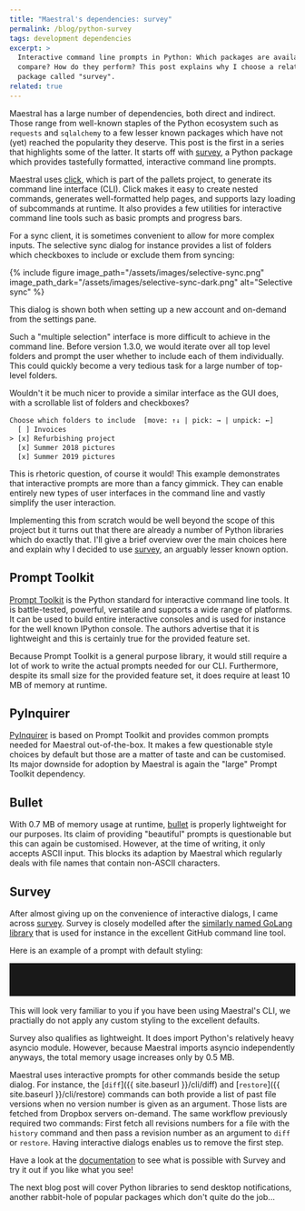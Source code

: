 ```yaml
---
title: "Maestral's dependencies: survey"
permalink: /blog/python-survey
tags: development dependencies
excerpt: >
  Interactive command line prompts in Python: Which packages are available? How do they
  compare? How do they perform? This post explains why I choose a relatively niche
  package called "survey".
related: true
---
```


Maestral has a large number of dependencies, both direct and indirect. Those range from
well-known staples of the Python ecosystem such as `requests` and `sqlalchemy` to a few
lesser known packages which have not (yet) reached the popularity they deserve. This
post is the first in a series that highlights some of the latter. It starts off with
[survey](https://github.com/Exahilosys/survey), a Python package which provides
tastefully formatted, interactive command line prompts.

Maestral uses [click](https://click.palletsprojects.com), which is part of the pallets
project, to generate its command line interface (CLI). Click makes it easy to create
nested commands, generates well-formatted help pages, and supports lazy loading of
subcommands at runtime. It also provides a few utilities for interactive command line
tools such as basic prompts and progress bars.

For a sync client, it is sometimes convenient to allow for more complex inputs. The
selective sync dialog for instance provides a list of folders which checkboxes to
include or exclude them from syncing:

{% include figure
image_path="/assets/images/selective-sync.png"
image_path_dark="/assets/images/selective-sync-dark.png"
alt="Selective sync"
%}

This dialog is shown both when setting up a new account and on-demand from the
settings pane.

Such a "multiple selection" interface is more difficult to achieve in the command line.
Before version 1.3.0, we would iterate over all top level folders and prompt the user
whether to include each of them individually. This could quickly become a very tedious
task for a large number of top-level folders.

Wouldn't it be much nicer to provide a similar interface as the GUI does, with a
scrollable list of folders and checkboxes?

```
Choose which folders to include  [move: ↑↓ | pick: → | unpick: ←]
  [ ] Invoices
> [x] Refurbishing project
  [x] Summer 2018 pictures
  [x] Summer 2019 pictures
```

This is rhetoric question, of course it would! This example demonstrates that interactive
prompts are more than a fancy gimmick. They can enable entirely new types of user
interfaces in the command line and vastly simplify the user interaction.

Implementing this from scratch would be well beyond the scope of this project but it
turns out that there are already a number of Python libraries which do exactly that. I'll
give a brief overview over the main choices here and explain why I decided to use
[survey](https://github.com/Exahilosys/survey), an arguably lesser known option.

## Prompt Toolkit

[Prompt Toolkit](https://github.com/prompt-toolkit/python-prompt-toolkit) is the Python
standard for interactive command line tools. It is battle-tested, powerful, versatile
and supports a wide range of platforms. It can be used to build entire interactive
consoles and is used for instance for the well known IPython console. The authors
advertise that it is lightweight and this is certainly true for the provided feature
set.

Because Prompt Toolkit is a general purpose library, it would still require a lot of
work to write the actual prompts needed for our CLI. Furthermore, despite its small size
for the provided feature set, it does require at least 10 MB of memory at runtime.

## PyInquirer

[PyInquirer](https://github.com/CITGuru/PyInquirer) is based on Prompt Toolkit and
provides common prompts needed for Maestral out-of-the-box. It makes a few questionable
style choices by default but those are a matter of taste and can be customised. Its
major downside for adoption by Maestral is again the "large" Prompt Toolkit dependency.

## Bullet

With 0.7 MB of memory usage at runtime, [bullet](https://github.com/bchao1/bullet) is
properly lightweight for our purposes. Its claim of providing "beautiful" prompts is
questionable but this can again be customised. However, at the time of writing, it only
accepts ASCII input. This blocks its adaption by Maestral which regularly deals with
file names that contain non-ASCII characters.

## Survey

After almost giving up on the convenience of interactive dialogs, I came across
[survey](https://github.com/Exahilosys/survey). Survey is closely modelled after the
[similarly named GoLang library](https://github.com/AlecAivazis/survey) that is used for
instance in the excellent GitHub command line tool.

Here is an example of a prompt with default styling:

![Survey showcase](/assets/images/survey-showcase-2.gif)

This will look very familiar to you if you have been using Maestral's CLI, we practially
do not apply any custom styling to the excellent defaults.

Survey also qualifies as lightweight. It does import Python's relatively heavy asyncio
module. However, because Maestral imports asyncio independently anyways, the total
memory usage increases only by 0.5 MB.

Maestral uses interactive prompts for other commands beside the setup dialog. For
instance, the [`diff`]({{ site.baseurl }}/cli/diff) and [`restore`]({{ site.baseurl
}}/cli/restore) commands can both provide a list of past file versions when no version
number is given as an argument. Those lists are fetched from Dropbox servers on-demand.
The same workflow previously required two commands: First fetch all revisions numbers for
a file with the `history` command and then pass a revision number as an argument to
`diff` or `restore`. Having interactive dialogs enables us to remove the first step.

Have a look at the [documentation](https://survey.readthedocs.io) to see what is
possible with Survey and try it out if you like what you see!

The next blog post will cover Python libraries to send desktop notifications, another
rabbit-hole of popular packages which don't quite do the job...
